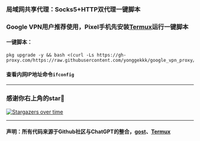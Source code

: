 ### 局域网共享代理：Socks5+HTTP双代理一键脚本

### Google VPN用户推荐使用，Pixel手机先安装[Termux](https://github.com/termux/termux-app/releases)运行一键脚本

#### 一键脚本：
```
pkg upgrade -y && bash <(curl -Ls https://gh-proxy.com/https://raw.githubusercontent.com/yonggekkk/google_vpn_proxy/main/gv.sh)
```

#### 查看内网IP地址命令```ifconfig```

-----------------------------------------------------

### 感谢你右上角的star🌟
[![Stargazers over time](https://starchart.cc/yonggekkk/google_vpn_proxy.svg)](https://starchart.cc/yonggekkk/google_vpn_proxy)

---------------------------------------
#### 声明：所有代码来源于Github社区与ChatGPT的整合，[gost](https://github.com/go-gost/gost/releases)、[Termux](https://github.com/termux/termux-app/releases)
